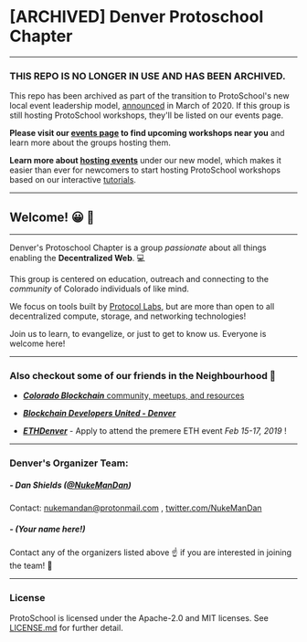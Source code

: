 # [ARCHIVED] Denver Protoschool Chapter

*******************************

### THIS REPO IS NO LONGER IN USE AND HAS BEEN ARCHIVED.

This repo has been archived as part of the transition to ProtoSchool's new local event leadership model, [announced](https://github.com/ProtoSchool/organizing/issues/84) in March of 2020. If this group is still hosting ProtoSchool workshops, they'll be listed on our events page.

**Please visit our [events page](https://proto.school/#/events) to find upcoming workshops near you** and learn more about the groups hosting them. 

**Learn more about [hosting events](https://proto.school/#/host)** under our new model, which makes it easier than ever for newcomers to start hosting ProtoSchool workshops based on our interactive [tutorials](https://proto.school/#/tutorials).

*********************************

## Welcome! :grinning: :wave:

---

Denver's Protoschool Chapter is a group *passionate* about all things enabling the **Decentralized Web**. :computer:

This group is centered on education, outreach and connecting to the *community* of Colorado individuals of like mind.

We focus on tools built by [Protocol Labs](https://protocol.ai), but are more than open to all decentralized compute, storage, and networking technologies!

Join us to learn, to evangelize, or just to get to know us. Everyone is welcome here!

---

### Also checkout some of our friends in the Neighbourhood :house_with_garden:

- [***Colorado Blockchain*** community, meetups, and resources](https://coloradoblockchain.com)

- [***Blockchain Developers United - Denver*** ](https://www.meetup.com/Blockchain-Developers-United-Denver/)
- [***ETHDenver***](https://ethdenver.com) - Apply to attend the premere ETH event *Feb 15-17, 2019* !

---

### Denver's Organizer Team:

##### - Dan Shields ([@NukeManDan](https://github.com/nukemandan))
Contact: [nukemandan@protonmail.com](nukemandan@protonmail.com) , [twitter.com/NukeManDan](https://twitter.com/NukeManDan)

##### - (Your name here!)
Contact any of the organizers listed above :point_up: if you are interested in joining the team! :rocket:

---

### License

ProtoSchool is licensed under the Apache-2.0 and MIT licenses. See [LICENSE.md](./LICENSE.md) for further detail.
